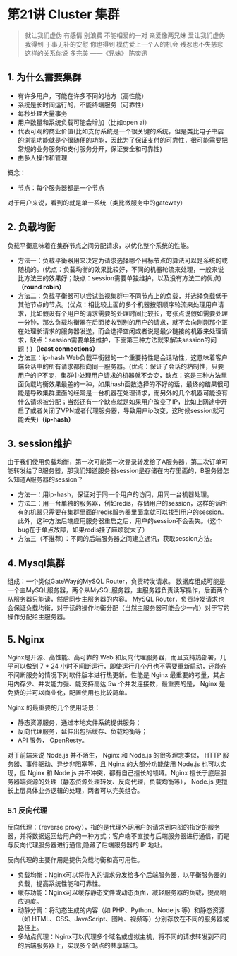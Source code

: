 # 第21讲 Cluster 集群

> 就让我们虚伪 有感情 别浪费
> 不能相爱的一对 亲爱像两兄妹
> 爱让我们虚伪
> 我得到 于事无补的安慰
> 你也得到 模仿爱上一个人的机会
> 残忍也不失慈悲
> 这样的关系你说 多完美
> ——《兄妹》 陈奕迅

## 1. 为什么需要集群

- 有许多用户，可能在许多不同的地方（高性能）
- 系统是长时间运行的，不能终端服务（可靠性）
- 每秒处理大量事务
- 用户数量和系统负载可能会增加（比如open ai）
- 代表可观的商业价值(比如支付系统是一个很关键的系统，但是类比电子书店的浏览功能就是个很随便的功能，因此为了保证支付的可靠性，很可能需要把常规的业务服务和支付服务分开，保证安全和可靠性)
- 由多人操作和管理


概念：
- 节点：每个服务器都是一个节点

对于用户来说，看到的就是单一系统（类比微服务中的gateway）

## 2. 负载均衡

负载平衡意味着在集群节点之间分配请求，以优化整个系统的性能。

- 方法一：负载平衡器用来决定为请求选择哪个目标节点的算法可以是系统的或随机的。(优点：负载均衡的效果比较好，不同的机器轮流来处理，一般来说比方法三的效果好；缺点：session需要单独维护，以及没有方法二的优点)**（round robin）**
- 方法二：负载平衡器可以尝试监视集群中不同节点上的负载，并选择负载低于其他节点的节点。(优点：相比较上面的多个机器按照顺序轮流来处理用户请求，比如假设有个用户的请求需要的处理时间比较长，夸张点说假如需要处理一分钟，那么负载均衡器在后面接收到别的用户的请求，就不会向刚刚那个正在处理长请求的服务器发送，而会选择空闲或者说是最少链接的机器来处理请求，缺点：session需要单独维护，下面第三种方法就来解决session的问题！)**（least connections）**
- 方法三：ip-hash Web负载平衡器的一个重要特性是会话粘性，这意味着客户端会话中的所有请求都指向同一服务器。(优点：保证了会话的粘制性，只要用户的IP不变，集群中处理用户请求的机器就不会变，缺点：这是三种方法里面负载均衡效果最差的一种，如果hash函数选择的不好的话，最终的结果很可能是导致集群里面的经常是一台机器在处理请求，而另外的几个机器可能没有什么请求被分配；当然还有一个缺点就是如果用户改变了IP，比如上网途中开启了或者关闭了VPN或者代理服务器，导致用户ip改变，这时候session就可能丢失)**（ip-hash）**

## 3. session维护

由于我们使用负载均衡，第一次可能第一次登录转发给了A服务器，第二次订单可能转发给了B服务器，那我们知道服务器session是存储在内存里面的，B服务器怎么知道A服务器的session？

- 方法一：用ip-hash，保证对于同一个用户的访问，用同一台机器处理。
- 方法二：用一台单独的服务器，例如redis，存储用户的session，这样的话所有的机器只需要在集群里面的redis服务器里面拿就可以找到用户的session。此外，这种方法后端应用服务器重启之后，用户的session不会丢失。（这个bug在于单点故障，如果redis挂了麻烦就大了）
- 方法三（不推荐）：不同的后端服务器之间建立通讯，获取session方法。

## 4. Mysql集群

组成：一个类似GateWay的MySQL Router，负责转发请求。
数据库组成可能是一个主MySQL服务器，两个从MySQL服务器，主服务器负责读写操作，后面两个从服务器只能读，然后同步主服务器的内容。
MySQL Router，负责转发请求也会保证负载均衡，对于读的操作均衡分配（当然主服务器可能会少一点）对于写的操作分配给主服务器。

## 5. Nginx

Nginx是开源、高性能、高可靠的 Web 和反向代理服务器，而且支持热部署，几乎可以做到 7 * 24 小时不间断运行，即使运行几个月也不需要重新启动，还能在不间断服务的情况下对软件版本进行热更新。性能是 Nginx 最重要的考量，其占用内存少、并发能力强、能支持高达 5w 个并发连接数，最重要的是， Nginx 是免费的并可以商业化，配置使用也比较简单。

Nginx 的最重要的几个使用场景：

- 静态资源服务，通过本地文件系统提供服务；
- 反向代理服务，延伸出包括缓存、负载均衡等；
- API 服务， OpenResty。

对于前端来说 Node.js 并不陌生， Nginx 和 Node.js 的很多理念类似， HTTP 服务器、事件驱动、异步非阻塞等，且 Nginx 的大部分功能使用 Node.js 也可以实现，但 Nginx 和 Node.js 并不冲突，都有自己擅长的领域。Nginx 擅长于底层服务器端资源的处理（静态资源处理转发、反向代理，负载均衡等）， Node.js 更擅长上层具体业务逻辑的处理，两者可以完美组合。

### 5.1 反向代理

反向代理：（reverse proxy），指的是代理外网用户的请求到内部的指定的服务器，并将数据返回给用户的一种方式；客户端不直接与后端服务器进行通信，而是与反向代理服务器进行通信,隐藏了后端服务器的 IP 地址。

反向代理的主要作用是提供负载均衡和高可用性。

- 负载均衡：Nginx可以将传入的请求分发给多个后端服务器，以平衡服务器的负载，提高系统性能和可靠性。
- 缓存功能：Nginx可以缓存静态文件或动态页面，减轻服务器的负载，提高响应速度。
- 动静分离：将动态生成的内容（如 PHP、Python、Node.js 等）和静态资源（如 HTML、CSS、JavaScript、图片、视频等）分别存放在不同的服务器或路径上。
- 多站点代理：Nginx可以代理多个域名或虚拟主机，将不同的请求转发到不同的后端服务器上，实现多个站点的共享端口。